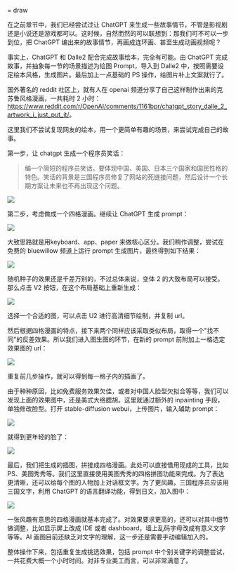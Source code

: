 = draw

在之前章节中，我们已经尝试过让 ChatGPT 来生成一些故事情节，不管是影视剧还是小说还是游戏都可以。这时候，自然而然的可以联想到：那我们可不可以一步到位，把 ChatGPT 编出来的故事情节，再画成连环画、甚至生成动画视频呢？

事实上，ChatGPT 和 Dalle2 配合完成故事绘本，完全有可能。由 ChatGPT 完成故事，并抽象每一节的场景描述为绘图 Prompt，导入到 Dalle2 中，按照需要设定绘本风格，生成图片。最后加上一点基础的 PS 操作，给图片补上文案就行了。

国外著名的 reddit 社区上，就有人在 openai 频道分享了自己这样制作出来的克苏鲁风格漫画，一共耗时 2 小时：<https://www.reddit.com/r/OpenAI/comments/1161bpr/chatgpt_story_dalle_2_artwork_i_just_put_it/>。

这里我们不尝试复现网友的绘本，用一个更简单有趣的场景，来尝试完成自己的故事。

第一步，让 chatgpt 生成一个程序员笑话：

> 编一个简短的程序员笑话。要体现中国、美国、日本三个国家和国民性格的特色。笑话的背景是三国程序员修复了网站的死链接问题，然后设计一个长期方案让未来也不再出现这个问题。

![](/images/collaboration/joke-1.png)

第二步，考虑做成一个四格漫画。继续让 ChatGPT 生成 prompt：

![](/images/collaboration/joke-2.png)

大致思路就是用keyboard、app、paper 来做核心区分。我们稍作调整，尝试在免费的 bluewillow 频道上运行 prompt 生成图片，最终得到如下结果：

![](/images/collaboration/draw-1.png)

随机种子的效果还是千差万别的，不过总体来说，变体 2 的大致布局可以接受。那么点击 V2 按钮，在这个布局基础上重新生成：

![](/images/collaboration/draw-2.png)

选择一个合适的图，可以点击 U2 进行高清细节绘制，并复制 url。

然后根据四格漫画的特点，接下来两个同样应该采取类似布局，取得一个"找不同"的反差效果。所以我们进入图生图的环节，在新的 prompt 前附加上一格选定效果图的 url：

![](/images/collaboration/draw-3.png)

重复前几步操作，就可以得到每一格子内的插画了。

由于种种原因，比如免费服务效果欠佳，或者对中国人脸型欠拟合等等，我们可以发现上面的效果图中，还是美式大络腮胡。这里就通过额外的 inpainting 手段，单独修改脸型。打开 stable-diffusion webui，上传图片，输入辅助 prompt：

![](/images/collaboration/draw-4.png)

就得到更年轻的脸了：

![](/images/collaboration/draw-5.png)

最后，我们把生成的插图，拼接成四格漫画。此处可以直接借用现成的工具，比如 PS、美图秀秀等。我们这里直接使用美图秀秀的四格拼图功能来完成。为了表达更清晰，还可以给每个图的人物加上对话框文字。为了更风趣，三国程序员应该用三国文字，利用  ChatGPT 的语言翻译功能，得到日文，加入图中：

![](/images/collaboration/draw-6.png)

一张风趣有意思的四格漫画就基本完成了。对效果要求更高的，还可以对其中细节做调整，比如显示屏上改成 IDE 或者 dashboard，墙上乱码字母改成有意义文字等等。AI 画图目前还缺乏对文字的理解，这一步还是需要手动编辑加入的。

整体操作下来，包括重复生成挑选效果，包括 prompt 中个别关键字的调整尝试，一共花费大概一个小时时间。对非专业美工而言，可以非常满意了。

